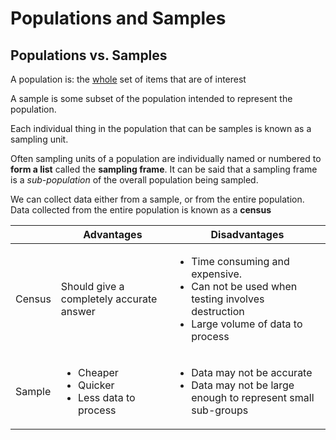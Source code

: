 # Populations and Samples

## Populations vs. Samples
A population is: the <u>whole</u> set of items that are of interest

A sample is some subset of the population intended to represent the population.  

Each individual thing in the population that can be samples is known as a sampling unit.

Often sampling units of a population are individually 
named or numbered to **form a list** called the **sampling frame**. It can be said that a sampling frame is a *sub-population* of the overall population being sampled.

We can collect data either from a sample, or from the entire population. Data collected from the entire population is known as a **census**

| | Advantages | Disadvantages |
| --- | --- | --- |
| Census | Should give a completely accurate answer | <ul> <li>Time consuming and expensive.</li><li>Can not be used when testing involves destruction</li><li>Large volume of data to process</li></ul> |
| Sample | <ul><li>Cheaper</li><li>Quicker</li><li>Less data to process</li></ul> | <ul><li>Data may not be accurate</li><li>Data may not be large enough to represent small sub-groups</li></ul> |

